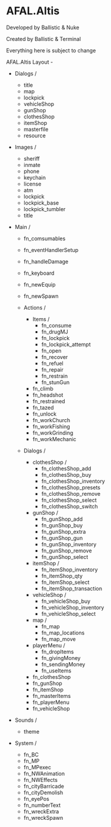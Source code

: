 # AFAL.Altis

Developed by Ballistic & Nuke

Created by Ballistic & Terminal

Everything here is subject to change

AFAL.Altis Layout - 
* Dialogs /
    * title
    * map
    * lockpick
    * vehicleShop
    * gunShop
    * clothesShop
    * itemShop
    * masterfile
    * resource

* Images /
    * sheriff
    * inmate
    * phone
    * keychain
    * license
    * atm
    * lockpick
    * lockpick_base
    * lockpick_tumbler
    * title

* Main /
    * fn_comsumables
    * fn_eventHandlerSetup
    * fn_handleDamage
    * fn_keyboard
    * fn_newEquip
    * fn_newSpawn
    * Actions /
       * Items /
          * fn_consume
          * fn_drugMJ
          * fn_lockpick
          * fn_lockpick_attempt
          * fn_open
          * fn_recover
          * fn_refuel
          * fn_repair
          * fn_restrain
          * fn_stunGun
       * fn_climb
       * fn_headshot
       * fn_restrained
       * fn_tazed
       * fn_unlock
       * fn_workChurch
       * fn_workFishing
       * fn_workGrinding
       * fn_workMechanic

    * Dialogs /
       * clothesShop /
          * fn_clothesShop_add
          * fn_clothesShop_buy
          * fn_clothesShop_inventory
          * fn_clothesShop_presets
          * fn_clothesShop_remove
          * fn_clothesShop_select
          * fn_clothesShop_switch
       * gunShop /
          * fn_gunShop_add
          * fn_gunShop_buy
          * fn_gunShop_extra
          * fn_gunShop_gun
          * fn_gunShop_inventory
          * fn_gunShop_remove
          * fn_gunShop_select
       * itemShop /
          * fn_itemShop_inventory
          * fn_itemShop_qty
          * fn_itemShop_select
          * fn_itemShop_transaction
       * vehicleShop /
          * fn_vehicleShop_buy
          * fn_vehicleShop_inventory
          * fn_vehicleShop_select
       * map /
          * fn_map
          * fn_map_locations
          * fn_map_move
       * playerMenu /
          * fn_dropItems
          * fn_givingMoney
          * fn_sendingMoney
          * fn_useItems
       * fn_clothesShop
       * fn_gunShop
       * fn_itemShop
       * fn_masterItems
       * fn_playerMenu
       * fn_vehicleShop

* Sounds /
     * theme

* System /
    * fn_BC
    * fn_MP
    * fn_MPexec
    * fn_NWAnimation
    * fn_NWEffects
    * fn_cityBarricade
    * fn_cityDemolish
    * fn_eyePos
    * fn_numberText
    * fn_wreckExtra
    * fn_wreckSpawn
